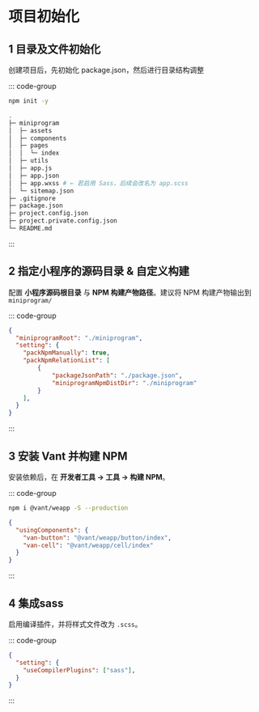 # 项目初始化

## 1 目录及文件初始化

创建项目后，先初始化 package.json，然后进行目录结构调整

::: code-group

```bash [命令行]
npm init -y
```

```bash [目录结构]
.
├─ miniprogram
│  ├─ assets
│  ├─ components
│  ├─ pages
│  │  └─ index
│  ├─ utils
│  ├─ app.js
│  ├─ app.json
│  ├─ app.wxss # ← 若启用 Sass，后续会改名为 app.scss
│  └─ sitemap.json
├─ .gitignore
├─ package.json
├─ project.config.json
├─ project.private.config.json
└─ README.md
```

:::



## 2 指定小程序的源码目录 & 自定义构建

配置 **小程序源码根目录** 与 **NPM 构建产物路径**。建议将 NPM 构建产物输出到 `miniprogram/`

::: code-group

```json [project.config.json]
{
  "miniprogramRoot": "./miniprogram",
  "setting": {
    "packNpmManually": true,
    "packNpmRelationList": [
        {
            "packageJsonPath": "./package.json",
            "miniprogramNpmDistDir": "./miniprogram"
        }
    ],
  }
}
```

:::

## 3 安装 Vant 并构建 NPM

安装依赖后，在 **开发者工具 → 工具 → 构建 NPM**。

::: code-group

```bash [命令行]
npm i @vant/weapp -S --production
```

```json [pages/index/index.json]
{
  "usingComponents": {
    "van-button": "@vant/weapp/button/index",
    "van-cell": "@vant/weapp/cell/index"
  }
}
```

:::



## 4 集成sass

启用编译插件，并将样式文件改为 `.scss`。

::: code-group

```json [project.config.json]
{
  "setting": {
    "useCompilerPlugins": ["sass"],
  }
}
```

:::

